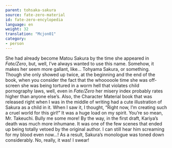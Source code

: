 ```yaml
---
parent: tohsaka-sakura
source: fate-zero-material
id: fate-zero-encylopedia
language: en
weight: 32
translation: "Mcjon01"
category:
- person
---
```


She had already become Matou Sakura by the time she appeared in *Fate/Zero*, but, well, I’ve always wanted to use this name. Somehow, it makes her seem more gallant, like… Tohyama Sakura, or something.
Though she only showed up twice, at the beginning and the end of the book, when you consider the fact that the whooooole time she was off-screen she was being tortured in a worm hell that violates child pornography laws, well, even in *Fate/Zero* her misery index probably rates higher than anyone else’s. Also, the Character Material book that was released right when I was in the middle of writing had a cute illustration of Sakura as a child in it. When I saw it, I thought, “Right now, I’m creating such a cruel world for this girl!” It was a huge load on my spirit. You’re so mean, Mr. Takeuchi. Bully me some more!
By the way, in the first draft, Kariya’s death was much more inhumane. It was one of the few scenes that ended up being totally vetoed by the original author. I can still hear him screaming for my blood even now…! As a result, Sakura’s monologue was toned down considerably. No, really, it was! I swear!
